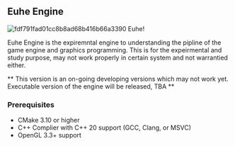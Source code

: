 ## Euhe Engine 
![fdf791fad01cc8b8ad68b416b66a3390](https://github.com/user-attachments/assets/5a699234-90fb-4698-8e8b-4dce373e7f7d)
Euhe!

Euhe Engine is the expiremntal engine to understanding the pipline of the game engine and graphics programming.
This is for the expeirmental and study purpose, may not work properly in certain system and not warrantied either. 

** This version is an on-going developing versions which may not work yet. Executable version of the engine will be released, TBA ** 

### Prerequisites 
- CMake 3.10 or higher
- C++ Complier with C++ 20 support (GCC, Clang, or MSVC)
- OpenGL 3.3+ support
